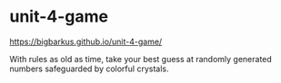# unit-4-game

https://bigbarkus.github.io/unit-4-game/

With rules as old as time, take your best guess at randomly generated numbers safeguarded by colorful crystals.
